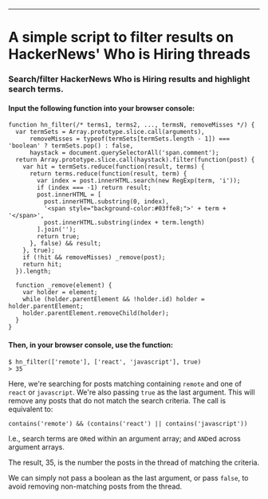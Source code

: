 ----
# A simple script to filter results on HackerNews' Who is Hiring threads

### Search/filter HackerNews Who is Hiring results and highlight search terms.

#### Input the following function into your browser console:

    function hn_filter(/* terms1, terms2, ..., termsN, removeMisses */) {
      var termSets = Array.prototype.slice.call(arguments),
          removeMisses = typeof(termSets[termSets.length - 1]) === 'boolean' ? termSets.pop() : false,
          haystack = document.querySelectorAll('span.comment');
      return Array.prototype.slice.call(haystack).filter(function(post) {
        var hit = termSets.reduce(function(result, terms) {
          return terms.reduce(function(result, term) {
            var index = post.innerHTML.search(new RegExp(term, 'i'));
            if (index === -1) return result;
            post.innerHTML = [
              post.innerHTML.substring(0, index),
              '<span style="background-color:#03ffe8;">' + term + '</span>',
              post.innerHTML.substring(index + term.length)
            ].join('');
            return true;
          }, false) && result;
        }, true);
        if (!hit && removeMisses) _remove(post);
        return hit;
      }).length;

      function _remove(element) {
        var holder = element;
        while (holder.parentElement && !holder.id) holder = holder.parentElement;
        holder.parentElement.removeChild(holder);
      }
    }


#### Then, in your browser console, use the function:

    $ hn_filter(['remote'], ['react', 'javascript'], true)
    > 35


Here, we're searching for posts matching containing `remote` and one of `react` or `javascript`.  We're also passing `true` as the last argument.  This will remove any posts that do not match the search criteria.  The call is equivalent to:

    contains('remote') && (contains('react') || contains('javascript'))

I.e., search terms are `OR`ed within an argument array; and `AND`ed across argument arrays.

The result, 35, is the number the posts in the thread of matching the criteria.

We can simply not pass a boolean as the last argument, or pass `false`, to avoid removing non-matching posts from the thread.
